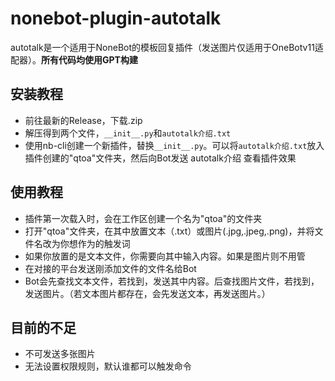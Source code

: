 # nonebot-plugin-autotalk
autotalk是一个适用于NoneBot的模板回复插件（发送图片仅适用于OneBotv11适配器）。**所有代码均使用GPT构建**


## 安装教程
 - 前往最新的Release，下载.zip
 - 解压得到两个文件，`__init__.py`和`autotalk介绍.txt`
 - 使用nb-cli创建一个新插件，替换`__init__.py`。可以将`autotalk介绍.txt`放入插件创建的"qtoa"文件夹，然后向Bot发送 autotalk介绍 查看插件效果
   
## 使用教程
 - 插件第一次载入时，会在工作区创建一个名为"qtoa"的文件夹
 - 打开"qtoa"文件夹，在其中放置文本（.txt）或图片(.jpg,.jpeg,.png)，并将文件名改为你想作为的触发词
 - 如果你放置的是文本文件，你需要向其中输入内容。如果是图片则不用管
 - 在对接的平台发送刚添加文件的文件名给Bot
 - Bot会先查找文本文件，若找到，发送其中内容。后查找图片文件，若找到，发送图片。（若文本图片都存在，会先发送文本，再发送图片。）

## 目前的不足
 - 不可发送多张图片
 - 无法设置权限规则，默认谁都可以触发命令
